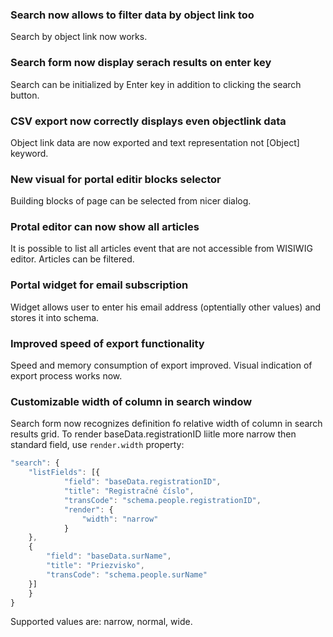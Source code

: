 ### Search now allows to filter data by object link too
Search by object link now works.

### Search form now display serach results on enter key
Search can be initialized by Enter key in addition to clicking the search button.

### CSV export now correctly displays even objectlink data
Object link data are now exported and text representation not [Object] keyword.

### New visual for portal editir blocks selector
Building blocks of page can be selected from nicer dialog.

### Protal editor can now show all articles
It is possible to list all articles event that are not accessible from WISIWIG editor. Articles can be filtered.

### Portal widget for email subscription
Widget allows user to enter his email address (optentially other values) and stores it into schema.

### Improved speed of export functionality
Speed and memory consumption of export improved. Visual indication of export process works now.

### Customizable width of column in search window
Search form now recognizes definition fo relative width of column in search results grid. To render baseData.registrationID liitle more narrow then standard field, use `render.width` property:

```javascript
"search": {
	"listFields": [{
			"field": "baseData.registrationID",
			"title": "Registračné číslo",
			"transCode": "schema.people.registrationID",
            "render": {
            	"width": "narrow"
            }
	},
	{
		"field": "baseData.surName",
		"title": "Priezvisko",
		"transCode": "schema.people.surName"
	}]
	}
}
```

Supported values are: narrow, normal, wide.
